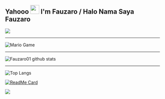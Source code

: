 ## Yahooo <img src="https://github.com/TheDudeThatCode/TheDudeThatCode/blob/master/Assets/Hi.gif" width="29px"> I'm Fauzaro / Halo Nama Saya Fauzaro

<img align="center" height="auto" src="https://images8.alphacoders.com/821/821013.png"/>

___

<img src="https://github.com/TheDudeThatCode/TheDudeThatCode/blob/master/Assets/Mario_Gameplay.gif" alt="Mario Game"  />

___

![Fauzaro01 github stats](https://github-readme-stats.vercel.app/api?username=Fauzaro01&show_icons=true&theme=buefy&show_owner=true)

___

![Top Langs](https://github-readme-stats.vercel.app/api/top-langs/?username=Fauzaro01&theme=buefy&hide=css,html)

[![ReadMe Card](https://github-readme-stats.vercel.app/api/pin/?username=Fauzaro01&repo=wa-termux-bot&theme=buefy)](https://github.com/Fauzaro01/wa-bot-termux)

![](https://github-profile-trophy.vercel.app/?username=Fauzaro01&row=2&column=3)

















